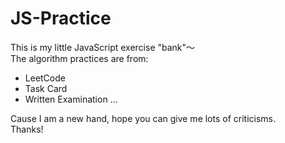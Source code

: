 # JS-Practice
This is my little JavaScript exercise "bank"～  
The algorithm practices are from:  

- LeetCode
- Task Card
- Written Examination
...  

Cause I am a new hand, hope you can give me lots of criticisms.  
Thanks!

